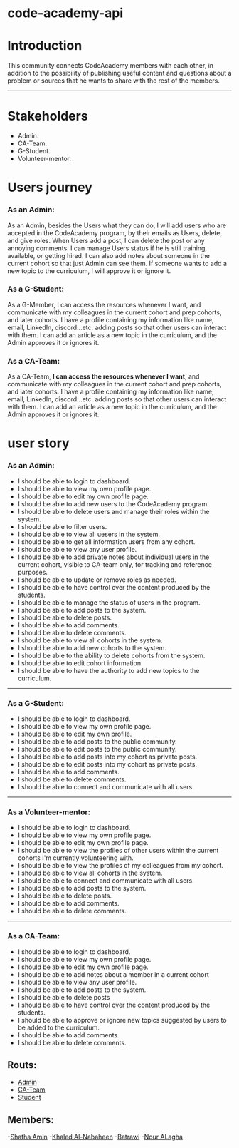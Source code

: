 # code-academy-api
# Introduction
This community connects CodeAcademy members with each other, in addition to the possibility of publishing useful content and questions about a problem or sources that he wants to share with the rest of the members.

---
# Stakeholders 
* Admin.
* CA-Team.
* G-Student. 
* Volunteer-mentor.

# Users journey
### As an Admin: 
As an Admin, besides the Users what they can do, I will add users who are accepted in the CodeAcademy program, by their emails as Users, delete, and give roles.
 When Users add a post, I can delete the post or any annoying comments.
I can manage Users status if he is still training, available, or getting hired. I can also add notes about someone in the current cohort so that just Admin can see them.
If someone wants to add a new topic to the curriculum, I will approve it or ignore it.

### As a G-Student: 
As a G-Member, I can access the resources whenever I want, and communicate with my colleagues in the current cohort and prep cohorts, and later cohorts. I have a profile containing my information like name, email, LinkedIn, discord...etc.
adding posts so that other users can interact with them.
I can add an article as a new topic in the curriculum, and the Admin approves it or ignores it.

### As a CA-Team: 
As a CA-Team, **I can access the resources whenever I want**, and communicate with my colleagues in the current cohort and prep cohorts, and later cohorts. I have a profile containing my information like name, email, LinkedIn, discord...etc.
adding posts so that other users can interact with them.
I can add an article as a new topic in the curriculum, and the Admin approves it or ignores it.



# user story
### As an Admin:
* I should be able to login to dashboard.
* I should be able to view  my own profile page.
* I should be able to edit my own profile page.
* I should be able  to add new users to the CodeAcademy program.
* I should be able to  delete users and manage their roles within the system.
* I should be able to filter users.
* I should be able to  view all uesers in the system.
* I should be able  to get all information users from any cohort.
* I should be able  to view any user profile.
* I should be able  to add private notes about individual users in the current cohort, visible to CA-team only, for tracking and reference purposes.
* I should be able to  update or remove roles as needed.
* I should be able to  have control over the content produced by the students.
* I should be able to  manage the status of users in the program.
* I should be able to  add posts to the system.
* I should be able to  delete posts. 
* I should be able to add comments.
* I should be able to  delete comments. 
* I should be able to  view all cohorts in the system. 
* I should be able to  add new cohorts to the system.
* I should be able to  the ability to delete cohorts from the system.
* I should be able to  edit cohort information.
* I should be able to  have the authority to add new topics to the curriculum. 







---
### As a G-Student:
*  I should be able to login to dashboard.
* I should be able  to view  my own profile page.
* I should be able  to edit my own profile. 
* I should be able to  add posts to the public community.
* I should be able to  edit posts to the public community.
* I should be able to  add posts into my cohort as private posts. 
* I should be able to  edit posts into my cohort as private posts.
* I should be able to  add comments.
* I should be able to  delete comments.
* I should be able to  connect and communicate with all users.
---
### As a Volunteer-mentor:
* I should be able to login to dashboard.
* I should be able to view  my own profile page.
* I should be able  to edit my own profile page.
* I should be able to  view the profiles of other users within the current cohorts I'm currently volunteering with.
* I should be able to  view the profiles of my colleagues from my cohort.
* I should be able to  view all cohorts in the system.
* I should be able to connect and communicate with all users.
* I should be able to  add posts to the system.
* I should be able to delete posts. 
* I should be able to  add comments.
* I should be able to  delete comments.
---
### As a CA-Team:
* I should be able to login to dashboard.
* I should be able  to view  my own profile page.
* I should be able  to  edit my own profile page.
* I should be able to  add notes about a member in a current cohort
* I should be able to  view any user profile.
* I should be able to  add posts to the system.
* I should be able to  delete posts 
* I should be able to  have control over the content produced by the students.
* I should be able to  approve or ignore new topics suggested by users to be added to the curriculum.
* I should be able to  add comments.
* I should be able to  delete comments.


## Routs:
- [Admin](https://hackmd.io/usqHVb_gS2CCIt846W7ydQ)
- [CA-Team](https://hackmd.io/tvGi0n1xQqCEQmEXCgs5Sw)
- [Student ](https://hackmd.io/GOEb0IUuRAaL7rZRFNeK8Q)
## Members:
-[Shatha Amin](https://github.com/Shatha-Amin)
-[Khaled Al-Nabaheen](https://github.com/KhaledAref13)
-[Batrawi](https://github.com/Batrawi)
-[Nour ALagha](https://github.com/Nour-Agha99)